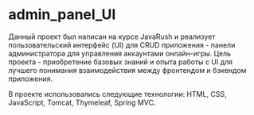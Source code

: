 # admin_panel_UI
Данный проект был написан на курсе JavaRush и реализует пользовательский интерфейс (UI) для CRUD приложения - панели администратора для управления аккаунтами онлайн-игры.
Цель проекта - приобретение базовых знаний и опыта работы с UI для лучшего понимания взаимодействия между фронтендом и бэкендом приложения.

В проекте использовались следующие технологии: HTML, CSS, JavaScript, Tomcat, Thymeleaf, Spring MVC.

